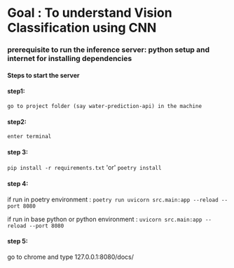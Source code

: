 # Goal : To understand Vision Classification using CNN

### prerequisite to run the inference server: python setup and internet for installing dependencies

#### Steps to start the server

#### step1:
```go to project folder (say water-prediction-api) in the machine```

#### step2:
```enter terminal```

#### step 3:
```pip install -r requirements.txt```
'or'
```poetry install```

#### step 4:
if run in poetry environment :
 ```poetry run uvicorn src.main:app --reload --port 8080```

if run in base python or python environment :
    ```uvicorn src.main:app --reload --port 8080```

#### step 5:
go to chrome and type 127.0.0.1:8080/docs/